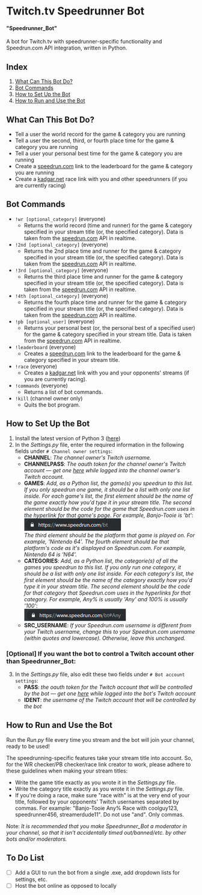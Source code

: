 # Twitch.tv Speedrunner Bot
#### "Speedrunner_Bot"
A bot for Twitch.tv with speedrunner-specific functionality and Speedrun.com API integration, written in Python.

## Index
1. [What Can This Bot Do?](#what-can-this-bot-do)
2. [Bot Commands](#bot-commands)
3. [How to Set Up the Bot](#how-to-set-up-the-bot)
4. [How to Run and Use the Bot](#how-to-run-and-use-the-bot)

## What Can This Bot Do?
- Tell a user the world record for the game & category you are running
- Tell a user the second, third, or fourth place time for the game & category you are running
- Tell a user your personal best time for the game & category you are running
- Create a [speedrun.com](https://www.speedrun.com/) link to the leaderboard for the game & category you are running
- Create a [kadgar.net](http://kadgar.net) race link with you and other speedrunners (if you are currently racing) 

## Bot Commands
- `!wr [optional_category]` (everyone)
    - Returns the world record (time and runner) for the game & category specified in your stream title (or, the specified category). Data is taken from the [speedrun.com](https://www.speedrun.com/) API in realtime.
- `!2nd [optional_category]` (everyone)
    - Returns the 2nd place time and runner for the game & category specified in your stream title (or, the specified category). Data is taken from the [speedrun.com](https://www.speedrun.com/) API in realtime.
- `!3rd [optional_category]` (everyone)
    - Returns the third place time and runner for the game & category specified in your stream title (or, the specified category). Data is taken from the [speedrun.com](https://www.speedrun.com/) API in realtime.
- `!4th [optional_category]` (everyone)
    - Returns the fourth place time and runner for the game & category specified in your stream title (or, the specified category). Data is taken from the [speedrun.com](https://www.speedrun.com/) API in realtime.
- `!pb [optional_user]` (everyone)
    - Returns your personal best (or, the personal best of a specified user) for the game & category specified in your stream title. Data is taken from the [speedrun.com](https://www.speedrun.com/) API in realtime.
- `!leaderboard` (everyone)
    - Creates a [speedrun.com](https://www.speedrun.com/) link to the leaderboard for the game & category specified in your stream title.
- `!race` (everyone)
    - Creates a [kadgar.net](http://kadgar.net) link with you and your opponents' streams (if you are currently racing).
- `!commands` (everyone)
    - Returns a list of bot commands.
- `!kill` (channel owner only)
    - Quits the bot program.
    
## How to Set Up the Bot
1. Install the latest version of Python 3 ([here](https://www.python.org/downloads/))
2. In the *Settings.py* file, enter the required information in the following fields under `# Channel owner settings`:
    - **CHANNEL**: *The channel owner's Twitch username.*
    - **CHANNELPASS**: *The oauth token for the channel owner's Twitch account — get one [here](https://twitchapps.com/tmi/) while logged into the channel owner's Twitch account.*
    - **GAMES**: *Add, as a Python list, the game(s) you speedrun to this list. If you only speedrun one game, it should be a list with only one list inside. For each game's list, the first element should be the name of the game exactly how you'd type it in your stream title. The second element should be the code for the game that Speedrun.com uses in the hyperlink for that game's page. For example, Banjo-Tooie is 'bt'*:  
    ![game code example](images/game%20code.PNG)  
    *The third element should be the platform that game is played on. For example, 'Nintendo 64'. The fourth element should be that platform's code as it's displayed on Speedrun.com. For example, Nintendo 64 is 'N64'.*
    - **CATEGORIES**: *Add, as a Python list, the categorie(s) of all the games you speedrun to this list. If you only run one category, it should be a list with only one list inside. For each category's list, the first element should be the name of the category exactly how you'd type it in your stream title. The second element should be the code for that category that Speedrun.com uses in the hyperlinks for that category. For example, Any% is usually 'Any' and 100% is usually '100'*:  
    ![category code example](images/category%20code.PNG)
     - **SRC_USERNAME**: *If your Speedrun.com username is different from your Twitch username, change this to your Speedrun.com username (within quotes and lowercase). Otherwise, leave this unchanged.*

### [Optional] If you want the bot to control a Twitch account other than Speedrunner_Bot:
3. In the *Settings.py* file, also edit these two fields under `# Bot account settings`:
    - **PASS**: *the oauth token for the Twitch account that will be controlled by the bot — get one [here](https://twitchapps.com/tmi/) while logged into the bot's Twitch account*
    - **IDENT**: *the username of the Twitch account that will be controlled by the bot*

## How to Run and Use the Bot
Run the *Run.py* file every time you stream and the bot will join your channel, ready to be used!  

The speedrunning-specific features take your stream title into account. So, for the WR checker/PB checker/race link creator to work, please adhere to these guidelines when making your stream titles:
- Write the game title exactly as you wrote it in the *Settings.py* file.
- Write the category title exactly as you wrote it in the *Settings.py* file.
- If you're doing a race, make sure "race with" is at the very end of your title, followed by your opponents' Twitch usernames separated by commas. For example: "Banjo-Tooie Any% Race with coolguy123, speedrunner456, streamerdude11". Do not use "and". Only commas.

  
Note: *It is recommended that you make Speedrunner_Bot a moderator in your channel, so that it isn't accidentally timed out/banned/etc. by other bots and/or moderators.*

## To Do List
- [ ] Add a GUI to run the bot from a single .exe, add dropdown lists for settings, etc.
- [ ] Host the bot online as opposed to locally
